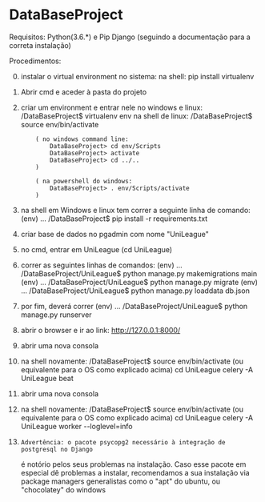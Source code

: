 ﻿# DataBaseProject

Requisitos:
	Python(3.6.*) e Pip
	Django (seguindo a documentação para a correta instalação)

Procedimentos:

0)	instalar o virtual environment no sistema:
		na shell:
			pip install virtualenv

1)	Abrir cmd e aceder à pasta do projeto

2)	criar um environment e entrar nele
		no windows e linux:
			/DataBaseProject$ virtualenv env
		na shell de linux:
			/DataBaseProject$ source env/bin/activate

			( no windows command line:
				DataBaseProject> cd env/Scripts
				DataBaseProject> activate 
				DataBaseProject> cd ../..
			)

			( na powershell do windows:
				DataBaseProject> . env/Scripts/activate 
			)

3)	na shell em Windows e linux tem correr a seguinte linha de comando:
		(env)	...	/DataBaseProject$ pip install -r requirements.txt

5)	criar base de dados no pgadmin com nome "UniLeague"

6)	no cmd, entrar em UniLeague (cd UniLeague)

7)	correr as seguintes linhas de comandos:
		(env)	...	/DataBaseProject/UniLeague$ python manage.py makemigrations main
		(env)	...	/DataBaseProject/UniLeague$ python manage.py migrate
		(env)	...	/DataBaseProject/UniLeague$ python manage.py loaddata db.json

8)	por fim, deverá correr
		(env)	...	/DataBaseProject/UniLeague$ python manage.py runserver


9)	abrir o browser e ir ao link:
		http://127.0.0.1:8000/



10)	abrir uma nova consola

11)	na shell novamente:
			/DataBaseProject$ source env/bin/activate (ou equivalente para o OS como explicado acima)
			cd UniLeague
			celery -A UniLeague beat


12)	abrir uma nova consola

13)	na shell novamente:
			/DataBaseProject$ source env/bin/activate (ou equivalente para o OS como explicado acima)
			cd UniLeague
			celery -A UniLeague worker --loglevel=info


14) 	Advertência: o pacote psycopg2 necessário à integração de postgresql no Django 
	é notório pelos seus problemas na instalação. Caso esse pacote em especial dê problemas
 	a instalar, recomendamos a sua instalação via package managers generalistas como o
	"apt" do ubuntu, ou "chocolatey" do windows
